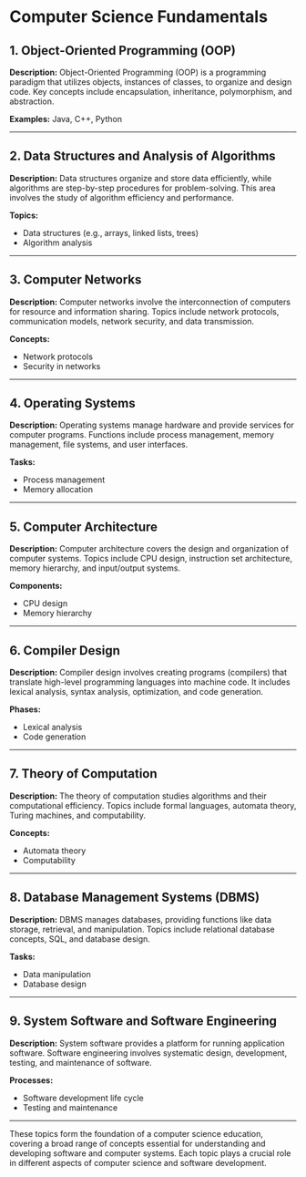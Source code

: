 # Computer Science Fundamentals

## 1. Object-Oriented Programming (OOP)

**Description:**
Object-Oriented Programming (OOP) is a programming paradigm that utilizes objects, instances of classes, to organize and design code. Key concepts include encapsulation, inheritance, polymorphism, and abstraction.

**Examples:**
Java, C++, Python

---

## 2. Data Structures and Analysis of Algorithms

**Description:**
Data structures organize and store data efficiently, while algorithms are step-by-step procedures for problem-solving. This area involves the study of algorithm efficiency and performance.

**Topics:**

- Data structures (e.g., arrays, linked lists, trees)
- Algorithm analysis

---

## 3. Computer Networks

**Description:**
Computer networks involve the interconnection of computers for resource and information sharing. Topics include network protocols, communication models, network security, and data transmission.

**Concepts:**

- Network protocols
- Security in networks

---

## 4. Operating Systems

**Description:**
Operating systems manage hardware and provide services for computer programs. Functions include process management, memory management, file systems, and user interfaces.

**Tasks:**

- Process management
- Memory allocation

---

## 5. Computer Architecture

**Description:**
Computer architecture covers the design and organization of computer systems. Topics include CPU design, instruction set architecture, memory hierarchy, and input/output systems.

**Components:**

- CPU design
- Memory hierarchy

---

## 6. Compiler Design

**Description:**
Compiler design involves creating programs (compilers) that translate high-level programming languages into machine code. It includes lexical analysis, syntax analysis, optimization, and code generation.

**Phases:**

- Lexical analysis
- Code generation

---

## 7. Theory of Computation

**Description:**
The theory of computation studies algorithms and their computational efficiency. Topics include formal languages, automata theory, Turing machines, and computability.

**Concepts:**

- Automata theory
- Computability

---

## 8. Database Management Systems (DBMS)

**Description:**
DBMS manages databases, providing functions like data storage, retrieval, and manipulation. Topics include relational database concepts, SQL, and database design.

**Tasks:**

- Data manipulation
- Database design

---

## 9. System Software and Software Engineering

**Description:**
System software provides a platform for running application software. Software engineering involves systematic design, development, testing, and maintenance of software.

**Processes:**

- Software development life cycle
- Testing and maintenance

---

These topics form the foundation of a computer science education, covering a broad range of concepts essential for understanding and developing software and computer systems. Each topic plays a crucial role in different aspects of computer science and software development.
